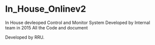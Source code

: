 # In_House_Onlinev2
In House devleoped Control and Monitor System
Developed by Internal team in 2015
All the Code and document 

Developed by RRU. 
